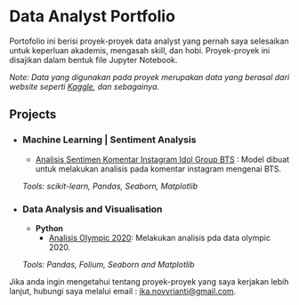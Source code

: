 # Data Analyst Portfolio
Portofolio ini berisi proyek-proyek data analyst yang pernah saya selesaikan untuk keperluan akademis, mengasah skill, dan hobi. 
Proyek-proyek ini disajikan dalam bentuk file Jupyter Notebook.


_Note: Data yang digunakan pada proyek merupakan data yang berasal dari website seperti [Kaggle](http://kaggle.com), dan sebagainya._

## Projects

- ### Machine Learning | Sentiment Analysis 

	- [Analisis Sentimen Komentar Instagram Idol Group BTS](https://github.com/ikanovrianti) : Model dibuat untuk melakukan analisis pada komentar instagram mengenai BTS.

	_Tools: scikit-learn, Pandas, Seaborn, Matplotlib_ 

- ### Data Analysis and Visualisation
	- __Python__
		- [Analisis Olympic 2020](https://github.com/ikanovrianti/Data-Analyst-Portfolio/tree/main/Olympics%202020): Melakukan analisis pda data olympic 2020.
		
	_Tools: Pandas, Folium, Seaborn and Matplotlib_

Jika anda ingin mengetahui tentang proyek-proyek yang saya kerjakan lebih lanjut, hubungi saya melalui email : ika.novvrianti@gmail.com. 
   
